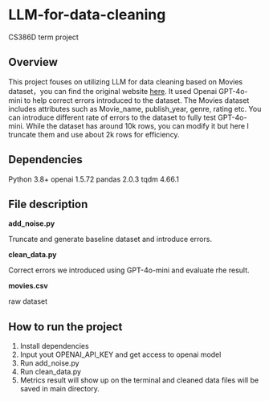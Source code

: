 # LLM-for-data-cleaning
CS386D term project
## Overview
This project fouses on utilizing LLM for data cleaning based on Movies dataset，you can find the original website [here](https://www.kaggle.com/datasets/bharatnatrayn/movies-dataset-for-feature-extracion-prediction/data). It used Openai GPT-4o-mini to help correct errors introduced to the dataset. The Movies dataset includes attributes such as Movie_name, publish_year, genre, rating etc. You can introduce different rate of errors to the dataset to fully test GPT-4o-mini. While the dataset has around 10k rows, you can modify it but here I truncate them and use about 2k rows for efficiency.

## Dependencies
Python 3.8+
openai 1.5.72
pandas 2.0.3
tqdm 4.66.1

## File description
**add_noise.py** 

Truncate and generate baseline dataset and introduce errors.

**clean_data.py**   

Correct errors we introduced using GPT-4o-mini and evaluate rhe result.

**movies.csv**  

raw dataset

## How to run the project
1. Install dependencies
2. Input yout OPENAI_API_KEY and get access to openai model
3. Run add_noise.py
4. Run clean_data.py
5. Metrics result will show up on the terminal and cleaned data files will be saved in main directory.
